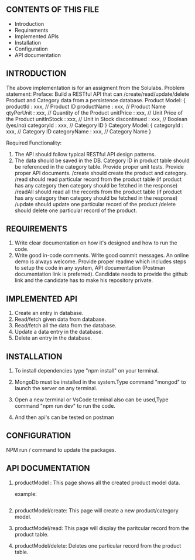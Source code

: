 ## CONTENTS OF THIS FILE

- Introduction
- Requirements
- Implemented APIs
- Installation
- Configuration
- API documentation

## INTRODUCTION

The above implementation is for an assigment from the Solulabs.
Problem statement:
Preface:
Build a RESTful API that can /create/read/update/delete Product and Category data from a persistence database.
Product Model:
{
productId : xxx, // Product ID
productName : xxx, // Product Name
qtyPerUnit : xxx, // Quantity of the Product
unitPrice : xxx, // Unit Price of the Product
unitInStock : xxx, // Unit in Stock
discontinued : xxx, // Boolean (yes/no)
categoryId : xxx, // Category ID
}
Category Model:
{
categoryId : xxx, // Category ID
categoryName : xxx, // Category Name
}

Required Functionality:

1.  The API should follow typical RESTful API design patterns.
2.  The data should be saved in the DB.
    Category ID in product table should be referenced in the category table.
    Provide proper unit tests.
    Provide proper API documents.
    /create should create the product and category.
    /read should read particular record from the product table (if product has any category then category should be fetched in the response)
    /readAll should read all the records from the product table (if product has any category then category should be fetched in the response)
    /update should update one particular record of the product
    /delete should delete one particular record of the product.

## REQUIREMENTS

1.  Write clear documentation on how it's designed and how to run the code.
2.  Write good in-code comments.
    Write good commit messages.
    An online demo is always welcome.
    Provide proper readme which includes steps to setup the code in any system, API documentation (Postman documentation link is preferred).
    Candidate needs to provide the github link and the candidate has to make his repository private.

## IMPLEMENTED API

1.  Create an entry in database.
2.  Read/fetch given data from database.
3.  Read/fetch all the data from the database.
4.  Update a data entry in the database.
5.  Delete an entry in the database.

## INSTALLATION

1. To install dependencies type "npm install" on your terminal.

2. MongoDb must be installed in the system.Type command "mongod" to launch the server on any terminal.

3. Open a new terminal or VsCode terminal also can be used,Type command "npm run dev" to run the code.

4. And then api's can be tested on postman

## CONFIGURATION

NPM run / command to update the packages.

## API DOCUMENTATION

1. productModel :
   This page shows all the created product model data.

   example:

   ```

   ```

2. productModel/create:
   This page will create a new product/category model.

3. productModel/read:
   This page will display the paritcular record from the product table.

4. productModel/delete:
   Deletes one particular record from the product table.
